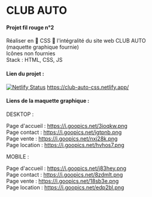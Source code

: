 # CLUB AUTO

#### Projet fil rouge n°2 

Réaliser en 💫 CSS 💫 l'intégralité du site web CLUB AUTO 
<br>
(maquette graphique fournie)
<br>
Icônes non fournies 
<br>
Stack : HTML, CSS, JS

#### Lien du projet : 

[![Netlify Status](https://api.netlify.com/api/v1/badges/a68116bc-e1bf-43ea-9467-a3002c6efae9/deploy-status)](https://app.netlify.com/sites/club-auto-css/deploys) https://club-auto-css.netlify.app/

#### Liens de la maquette graphique :

DESKTOP :

Page d'accueil : https://i.goopics.net/3ioqkw.png
<br>
Page contact : https://i.goopics.net/igtpnb.png
<br>
Page vente : https://i.goopics.net/nxj28k.png
<br>
Page location : https://i.goopics.net/hvhos7.png

MOBILE : 

Page d'accueil : https://i.goopics.net/j83hey.png
<br>
Page contact : https://i.goopics.net/8zdmlt.png
<br>
Page vente : https://i.goopics.net/18sb3e.png
<br>
Page location : https://i.goopics.net/edp2bl.png
